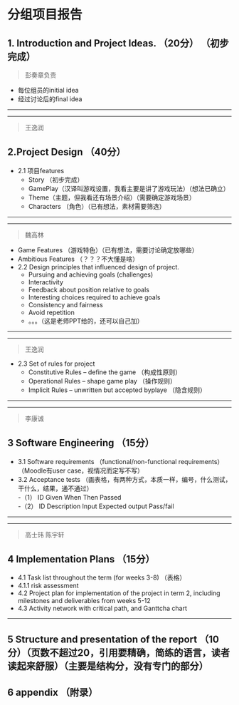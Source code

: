 # 分组项目报告
## 1. Introduction and Project Ideas. （20分） （初步完成）
> 彭奏章负责
 - 每位组员的initial idea
 - 经过讨论后的final idea
---  
---  
>王逸润
## 2.Project Design （40分）
- 2.1 项目features
  - Story （初步完成）
  - GamePlay（汉译叫游戏设置，我看主要是讲了游戏玩法）（想法已确立）
  - Theme（主题，但我看还有场景介绍）（需要确定游戏场景）
  - Characters （角色）（已有想法，素材需要筛选）
--- 
---  
> 魏高林
  - Game Features （游戏特色）（已有想法，需要讨论确定放哪些）
  - Ambitious Features （？？？不大懂是啥）
- 2.2 Design principles that influenced design of project. 
  - Pursuing and achieving goals (challenges)
  - Interactivity
  - Feedback about position relative to goals
  - Interesting choices required to achieve goals
  - Consistency and fairness
  - Avoid repetition
  - 。。。（这是老师PPT给的，还可以自己加）
---  
---  
> 王逸润
- 2.3 Set of rules for project
  - Constitutive Rules – define the game （构成性原则）
  - Operational Rules – shape game play （操作规则）
  - Implicit Rules – unwritten but accepted byplaye （隐含规则）
---  
---  
> 李康诚
## 3 Software Engineering （15分）  
- 3.1 Software requirements （functional/non-functional requirements）（Moodle有user case，视情况而定写不写）   
- 3.2 Acceptance tests （画表格，有两种方式，本质一样，编号，什么测试，干什么，结果，通不通过）  
  -（1） ID		Given	When	Then	Passed  
  -（2） ID		Description	Input	Expected output	Pass/fail  
---  
---  
> 高士玮 陈宇轩
## 4 Implementation Plans （15分）
- 4.1 Task list throughout the term (for weeks 3-8) （表格）  
- 4.1.1 risk assessment  
- 4.2 Project plan for implementation of the project in term 2, including milestones and deliverables from weeks 5-12   
- 4.3 Activity network with critical path, and Ganttcha chart  
---  
## 5 Structure and presentation of the report （10分）（页数不超过20，引用要精确，简练的语言，读者读起来舒服）（主要是结构分，没有专门的部分）
## 6 appendix （附录）
